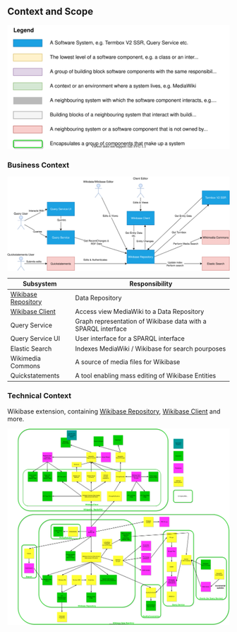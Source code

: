 ## Context and Scope

![Legend](../../diagrams/legend.drawio.svg)

### Business Context

![Overall Context](./diagrams/03-business-context.drawio.svg)

| Subsystem                                                             | Responsibility                                                |
| --------------------------------------------------------------------- | ------------------------------------------------------------- |
| [Wikibase Repository](./../WikibaseRepo/01-Introduction_and_Goals.md) | Data Repository                                               |
| [Wikibase Client](./../WikibaseClient/01-Introduction_and_Goals.md)   | Access view MediaWiki to a Data Repository                    |
| Query Service                                                         | Graph representation of Wikibase data with a SPARQL interface |
| Query Service UI                                                      | User interface for a SPARQL interface                         |
| Elastic Search                                                        | Indexes MediaWiki / Wikibase for search pourposes             |
| Wikimedia Commons                                                     | A source of media files for Wikibase                          |
| Quickstatements                                                       | A tool enabling mass editing of Wikibase Entities             |

### Technical Context

Wikibase extension, containing [Wikibase Repository](../WikibaseRepo/01-Introduction_and_Goals.md), [Wikibase Client](../WikibaseClient/01-Introduction_and_Goals.md) and more.

![Overall Technical Context](../../diagrams/03-dataflow-out.drawio.svg)
